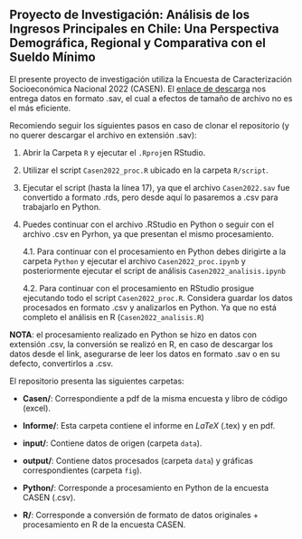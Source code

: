 ## Proyecto de Investigación: Análisis de los Ingresos Principales en Chile: Una Perspectiva Demográfica, Regional y Comparativa con el Sueldo Mínimo

El presente proyecto de investigación utiliza la Encuesta de Caracterización Socioeconómica Nacional 2022 (CASEN). El [enlace de descarga](https://observatorio.ministeriodesarrollosocial.gob.cl/storage/docs/casen/2022/Base%20de%20datos%20Casen%202022%20SPSS_18%20marzo%202024.sav.zip 'Casen 2022') nos entrega datos en formato .sav, el cual a efectos de tamaño de archivo no es el más eficiente. 

Recomiendo seguir los siguientes pasos en caso de clonar el repositorio (y no querer descargar el archivo en extensión .sav):

1. Abrir la Carpeta `R` y ejecutar el `.Rproj`en RStudio.
2. Utilizar el script `Casen2022_proc.R` ubicado en la carpeta `R/script`.
3. Ejecutar el script (hasta la línea 17), ya que el archivo `Casen2022.sav` fue convertido a formato .rds, pero desde aquí lo pasaremos a .csv para trabajarlo en Python.
4. Puedes continuar con el archivo .RStudio en Python o seguir con el archivo .csv en Pyrhon, ya que presentan el mismo procesamiento.
 
   4.1. Para continuar con el procesamiento en Python debes dirigirte a la carpeta `Python` y ejecutar el archivo `Casen2022_proc.ipynb` y posteriormente ejecutar el script de análisis `Casen2022_analisis.ipynb`
   
   4.2. Para continuar con el procesamiento en RStudio prosigue ejecutando todo el script `Casen2022_proc.R`. Considera guardar los datos procesados en formato .csv y analizarlos en Python. Ya que no está completo el análisis en R (`Casen2022_analisis.R`)

**NOTA**: el procesamiento realizado en Python se hizo en datos con extensión .csv, la conversión se realizó en R, en caso de descargar los datos desde el link, asegurarse de leer los datos en formato .sav o en su defecto, convertirlos a .csv.

El repositorio presenta las siguientes carpetas:

- **Casen/**: Correspondiente a pdf de la misma encuesta y libro de código (excel).

- **Informe/**: Esta carpeta contiene el informe en $LaTeX$ (.tex) y en pdf. 

- **input/**: Contiene datos de origen (carpeta `data`). 

- **output/**: Contiene datos procesados (carpeta `data`) y gráficas correspondientes (carpeta `fig`).

- **Python/**: Corresponde a procesamiento en Python de la encuesta CASEN (.csv).

- **R/**: Corresponde a conversión de formato de datos originales + procesamiento en R de la encuesta CASEN.
